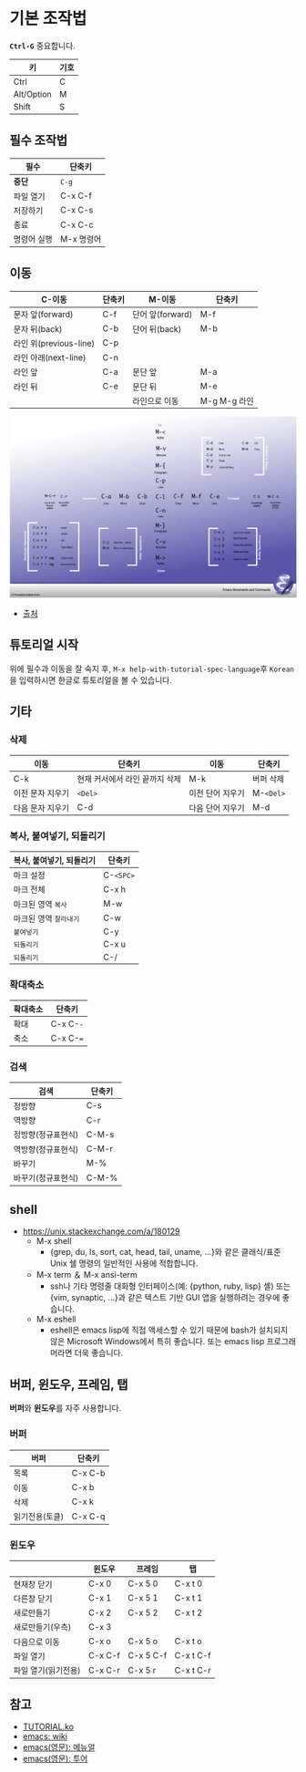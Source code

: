 # 기본 조작법

**`Ctrl-G`** 중요합니다.

| 키         | 기호 |
| ---------- | ---- |
| Ctrl       | C    |
| Alt/Option | M    |
| Shift      | S    |

## 필수 조작법

| 필수        | 단축키     |
| ----------- | ---------- |
| **중단**    | `C-g`      |
| 파일 열기   | C-x C-f    |
| 저장하기    | C-x C-s    |
| 종료        | C-x C-c    |
| 명령어 실행 | M-x 명령어 |


## 이동

| C-이동                 | 단축키 | M-이동           | 단축키       |
| ---------------------- | ------ | ---------------- | ------------ |
| 문자 앞(forward)       | C-f    | 단어 앞(forward) | M-f          |
| 문자 뒤(back)          | C-b    | 단어 뒤(back)    | M-b          |
| 라인 위(previous-line) | C-p    |                  |              |
| 라인 아래(next-line)   | C-n    |                  |              |
| 라인 앞                | C-a    | 문단 앞          | M-a          |
| 라인 뒤                | C-e    | 문단 뒤          | M-e          |
|                        |        | 라인으로 이동    | M-g M-g 라인 |

[![emacs-movement.png](../res/emacs-movement.png)](../res/emacs-movement.png)
- [출처](https://punchcard.wordpress.com/2010/10/09/emacs-movement-shortcuts-wallpaper/)

## 튜토리얼 시작

위에 필수과 이동을 잘 숙지 후,  `M-x help-with-tutorial-spec-language`후 `Korean`을 입력하시면 한글로 튜토리얼을 볼 수 있습니다.

## 기타

### 삭제

| 이동             | 단축키                         | 이동             | 단축키    |
| ---------------- | ------------------------------ | ---------------- | --------- |
| C-k              | 현재 커서에서 라인 끝까지 삭제 | M-k              | 버퍼 삭제 |
| 이전 문자 지우기 | `<Del>`                        | 이전 단어 지우기 | M-`<Del>` |
| 다음 문자 지우기 | C-d                            | 다음 단어 지우기 | M-d       |

### 복사, 붙여넣기, 되돌리기

| 복사, 붙여넣기, 되돌리기 | 단축키    |
| ------------------------ | --------- |
| 마크 설정                | C-`<SPC>` |
| 마크 전체                | C-x h     |
| 마크된 영역 `복사`       | M-w       |
| 마크된 영역 `잘라내기`   | C-w       |
| `붙여넣기`               | C-y       |
| `되돌리기`               | C-x u     |
| `되돌리기`               | C-/       |

### 확대축소

| 확대축소 | 단축키    |
| -------- | --------- |
| 확대     | C-x C-`-` |
| 축소     | C-x C-`=` |

### 검색

| 검색               | 단축키 |
| ------------------ | ------ |
| 정방향             | C-s    |
| 역방향             | C-r    |
| 정방향(정규표현식) | C-M-s  |
| 역방향(정규표현식) | C-M-r  |
| 바꾸기             | M-%    |
| 바꾸기(정규표현식) | C-M-%  |


## shell

- <https://unix.stackexchange.com/a/180129>
  - M-x shell
    - {grep, du, ls, sort, cat, head, tail, uname, ...}와 같은 클래식/표준 Unix 쉘 명령의 일반적인 사용에 적합합니다.
  - M-x term ＆ M-x ansi-term
    - ssh나 기타 명령줄 대화형 인터페이스(예: {python, ruby, lisp} 셸) 또는 {vim, synaptic, …}과 같은 텍스트 기반 GUI 앱을 실행하려는 경우에 좋습니다.
  - M-x eshell
    - eshell은 emacs lisp에 직접 액세스할 수 있기 때문에 bash가 설치되지 않은 Microsoft Windows에서 특히 좋습니다. 또는 emacs lisp 프로그래머라면 더욱 좋습니다.

## 버퍼, 윈도우, 프레임, 탭

**버퍼**와 **윈도우**를 자주 사용합니다.

### 버퍼

| **버퍼**       | 단축키  |
| -------------- | ------- |
| 목록           | C-x C-b |
| 이동           | C-x b   |
| 삭제           | C-x k   |
| 읽기전용(토클) | C-x C-q |

### 윈도우

|                     | **윈도우** | 프레임    | 탭        |
| ------------------- | ---------- | --------- | --------- |
| 현재창 닫기         | C-x 0      | C-x 5 0   | C-x t 0   |
| 다른창 닫기         | C-x 1      | C-x 5 1   | C-x t 1   |
| 새로만들기          | C-x 2      | C-x 5 2   | C-x t 2   |
| 새로만들기(우측)    | C-x 3      |           |           |
| 다음으로 이동       | C-x o      | C-x 5 o   | C-x t o   |
| 파일 열기           | C-x C-f    | C-x 5 C-f | C-x t C-f |
| 파일 열기(읽기전용) | C-x C-r    | C-x 5 r   | C-x t C-r |


## 참고

- [TUTORIAL.ko](https://github.com/emacs-mirror/emacs/blob/master/etc/tutorials/TUTORIAL.ko)
- [emacs: wiki](https://www.emacswiki.org/)
- [emacs(영문): 메뉴얼](https://www.gnu.org/software/emacs/manual/)
- [emacs(영문): 투어](https://www.gnu.org/software/emacs/tour/)
